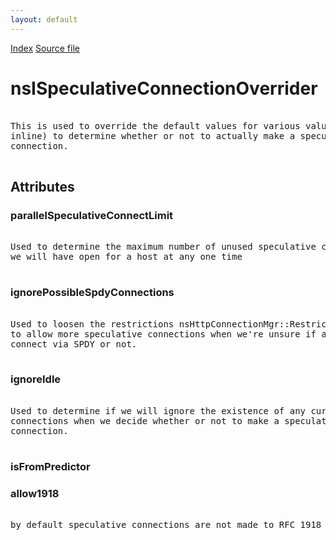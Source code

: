 ```yaml
---
layout: default
---
```

<div id='links'><a href="../index.html">Index</a>
<a href="http://dxr.mozilla.org/mozilla-central/source/netwerk/base/public/nsISpeculativeConnect.idl">Source file</a>
</div>

# nsISpeculativeConnectionOverrider #
<pre>  
This is used to override the default values for various values (documented  
inline) to determine whether or not to actually make a speculative  
connection.  
  
</pre>
## Attributes ##

### parallelSpeculativeConnectLimit ###
<pre>  
Used to determine the maximum number of unused speculative connections  
we will have open for a host at any one time  
  
</pre>
### ignorePossibleSpdyConnections ###
<pre>  
Used to loosen the restrictions nsHttpConnectionMgr::RestrictConnections  
to allow more speculative connections when we're unsure if a host will  
connect via SPDY or not.  
  
</pre>
### ignoreIdle ###
<pre>  
Used to determine if we will ignore the existence of any currently idle  
connections when we decide whether or not to make a speculative  
connection.  
  
</pre>
### isFromPredictor ###

### allow1918 ###
<pre>  
by default speculative connections are not made to RFC 1918 addresses  
  
</pre>